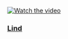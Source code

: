 [![Watch the video](https://img.youtube.com/vi/9xhKhgBV7p0/maxresdefault.jpg)](https://youtu.be/9xhKhgBV7p0)

### [Lind](https://youtu.be/9xhKhgBV7p0)

